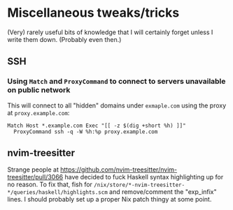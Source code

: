 # Miscellaneous tweaks/tricks

(Very) rarely useful bits of knowledge that I will certainly forget
unless I write them down. (Probably even then.)

## SSH

### Using `Match` and `ProxyCommand` to connect to servers unavailable on public network

This will connect to all "hidden" domains under `exmaple.com` using
the proxy at `proxy.example.com`:

```
Match Host *.example.com Exec "[[ -z $(dig +short %h) ]]"
  ProxyCommand ssh -q -W %h:%p proxy.example.com
```

## nvim-treesitter

Strange people at https://github.com/nvim-treesitter/nvim-treesitter/pull/3066
have decided to fuck Haskell syntax highlighting up for no reason. To fix that, fish for
`/nix/store/*-nvim-treesitter-*/queries/haskell/highlights.scm` and remove/comment the "exp_infix" lines. I should probably set up a proper Nix patch thingy at some point.
